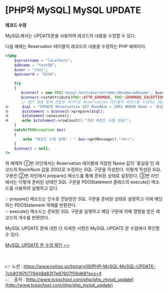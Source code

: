 # [PHP와 MySQL] MySQL UPDATE

**레코드 수정**

MySQL에서는 UPDATE문을 사용하여 레코드의 내용을 수정할 수 있다.

다음 예제는 Reservation 테이블의 레코드의 내용을 수정하는 PHP 예제이다.

```php
<?php
    $servername = "localhost";
    $dbname = "testDB";
    $user = "choi";
    $password = "0219";

    try
    {
       $connect = new PDO('mysql:host=$servername;dbname=$dbname', $user, $password);
       $connect->setAttribute(PDO::ATTR_ERRMODE, PDO::ERRMODE_EXCEPTION);
       // SET 절을 통해 전달한 데이터로 Reservation 테이블의 레코드를 수정하는 SQL 구문
①      $sql = "UPDATE Reservation SET RoomNum = 2002 WHERE Name = '홍길동'";
②      $statement = $connect->prepare($sql);
③      $statement->execute();
④      echo $statement->rowCount()."개의 레코드 수정 성공!";
    }
    catch(PDOException $ex)
    {
        echo "레코드 수정 실패! : ".$ex->getMessage()."<br>";
    }
    $connect = null;
?>
```

위 예제의 ①번 라인에서는 Reservation 테이블에 저장된 Name 값이 '홍길동'인 레코드의 RoomNum 값을 2002로 수정하는 SQL 구문을 작성한다.
이렇게 작성된 SQL 구문은 ②번 라인에서 prepare() 메소드를 통해 준비된 상태로 설정된다.
③번 라인에서는 이렇게 준비된 상태인 SQL 구문을 PDOStatement 클래스의 execute() 메소드를 
사용하여 실행하고 있다.

<aside>
💡 prepare() 메소드는 인수로 전달받은 SQL 구문을 준비된 상태로 설정하고 이에 해당하는 PDOStatement 객체를 반환한다.

</aside>

<aside>
💡 execute() 메소드는 준비된 SQL 구문을 실행하고 해당 구문에 의해 영향을 받은 레코드의 개수를 반환한다.

</aside>

MySQL UPDATE 문에 대한 더 자세한 사항은 MySQL UPDATE 문 수업에서 확인할 수 있다.

[MySQL UPDATE 문 수업 확인 =>](http://www.tcpschool.com/mysql/mysql_basic_update)

<br><br>
👉 노션 : https://www.notion.so/tgmary09/PHP-MySQL-MySQL-UPDATE-7cb901970779448d83f7e87607f59d68?pvs=4
<br>
👉🏻 출처 : [http://www.tcpschool.com/php/php_mysql_update](http://www.tcpschool.com/php/php_mysql_update)
